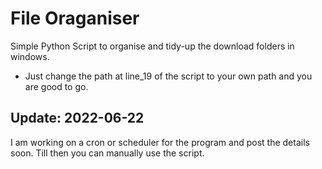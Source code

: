 # File Oraganiser
Simple Python Script to organise and tidy-up the download folders in windows.
- Just change the path at line_19 of the script to your own path and you are good to go.

## Update: 2022-06-22
I am working on a cron or scheduler for the program and post the details soon. Till then you can manually use the script.
